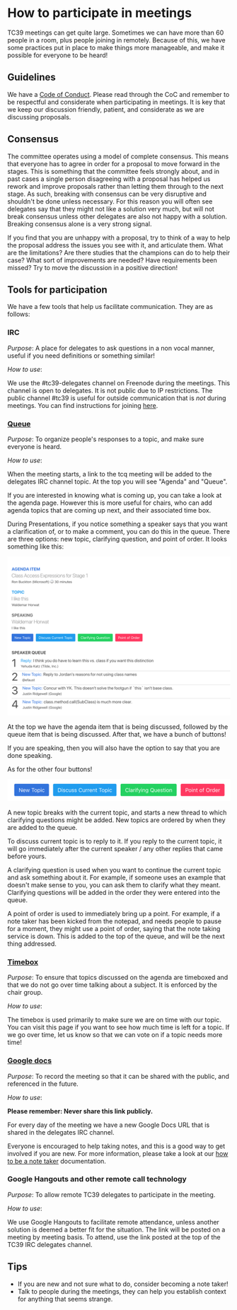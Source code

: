 # How to participate in meetings

TC39 meetings can get quite large. Sometimes we can have more than 60 people in a room, plus people
joining in remotely. Because of this, we have some practices put in place to make things more
manageable, and make it possible for everyone to be heard!

## Guidelines

We have a [Code of Conduct](https://tc39.github.io/code-of-conduct/). Please read through the CoC
and remember to be respectful and considerate when participating in meetings. It is key that we keep
our discussion friendly, patient, and considerate as we are discussing proposals.

## Consensus

The committee operates using a model of complete consensus. This means that everyone has to agree in
order for a proposal to move forward in the stages. This is something that the committee feels
strongly about, and in past cases a single person disagreeing with a proposal has helped us rework
and improve proposals rather than letting them through to the next stage. As such, breaking with
consensus can be very disruptive and shouldn't be done unless necessary. For this reason you will
often see delegates say that they might not like a solution very much, but will not break consensus
unless other delegates are also not happy with a solution. Breaking consensus alone is a very strong
signal.

If you find that you are unhappy with a proposal, try to think of a way to help the proposal address the
issues you see with it, and articulate them. What are the limitations? Are there studies that the
champions can do to help their case? What sort of improvements are needed? Have requirements been
missed? Try to move the discussion in a positive direction!

## Tools for participation

We have a few tools that help us facilitate communication. They are as follows:

### IRC

_Purpose_: A place for delegates to ask questions in a non vocal manner, useful if you need
definitions or something similar!

_How to use_:

We use the #tc39-delegates channel on Freenode during the meetings. This channel is open to
delegates. It is not public due to IP restrictions. The
public channel #tc39 is useful for outside communication that is _not_ during meetings. You can find instructions for joining
[here](https://freenode.net/kb/answer/chat).

### [Queue](https://tcq.app/)

_Purpose_: To organize people's responses to a topic, and make sure everyone is heard.

_How to use_:

When the meeting starts, a link to the tcq meeting will be added to the delegates IRC channel topic.
At the top you will see "Agenda" and "Queue".

If you are interested in knowing what is coming up, you can take a look at the agenda page. However
this is more useful for chairs, who can add agenda topics that are coming up next, and their
associated time box.

During Presentations, if you notice something a speaker says that you want a clarification of, or to
make a comment, you can do this in the queue. There are three options: new topic, clarifying
question, and point of order. It looks something like this:

![](./images/queue.png)

At the top we have the agenda item that is being discussed, followed by the queue item that is being
discussed. After that, we have a bunch of buttons!

If you are speaking, then you will also have the option to say that you are done speaking.

As for the other four buttons!

![](./images/queue-buttons.png)

A new topic breaks with the current topic, and starts a new thread to which clarifying questions
might be added. New topics are ordered by when they are added to the queue.

To discuss current topic is to reply to it. If you reply to the current topic, it will go
immediately after the current speaker / any other replies that came before yours.

A clarifying question is used when you want to continue the current topic and ask something about
it. For example, if someone uses an example that doesn't make sense to you, you can ask them to
clarify what they meant. Clarifying questions will be added in the order they were entered into the
queue.

A point of order is used to immediately bring up a point. For example, if a note taker
has been kicked from the notepad, and needs people to pause for a moment, they might use a point of
order, saying that the note taking service is down. This is added to the top of the queue, and will
be the next thing addressed.

### [Timebox](https://timebox.now.sh/)

_Purpose_: To ensure that topics discussed on the agenda are timeboxed and that we do not go over time talking about a
subject. It is enforced by the chair group.

_How to use_:

The timebox is used primarily to make sure we are on time with our topic. You can visit this page if
you want to see how much time is left for a topic. If we go over time, let us know so that we can
vote on if a topic needs more time!

### [Google docs](https://www.google.com/docs/about/)

_Purpose_: To record the meeting so that it can be shared with the public, and referenced in the
future.

_How to use_:

**Please remember: Never share this link publicly.**

For every day of the meeting we have a new Google Docs URL that is shared in the delegates IRC channel.

Everyone is encouraged to help taking notes, and this is a good way to get involved if you are new.
For more information, please take a look at our [how to be a note taker](./how-to-take-notes.md) documentation.

### Google Hangouts and other remote call technology

_Purpose_: To allow remote TC39 delegates to participate in the meeting.

_How to use_:

We use Google Hangouts to facilitate remote attendance, unless another solution is deemed a better
fit for the situation. The link will be posted on a meeting by meeting basis. To attend, use the link posted at the top of
the TC39 IRC delegates channel.

## Tips

- If you are new and not sure what to do, consider becoming a note taker!
- Talk to people during the meetings, they can help you establish context for anything that seems
  strange.

